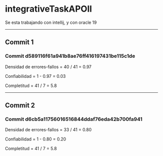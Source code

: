 # integrativeTaskAPOII
Se esta trabajando con intellij, y con oracle 19

-------------------------------------------------------------------
## Commit 1 

### Commit d589116f61a941b8ae76ff416197431be115c1de  

Densidad de errores-fallos = 40 / 41 = 0.97  

Confiabilidad = 1 - 0.97 = 0.03  

Completitud = 41 / 7 = 5.8

-------------------------------------------------------------------
## Commit 2

### Commit d6cb5a11756016516844ddaf76eda42b700fa941  

Densidad de errores-fallos = 33 / 41 = 0.80  

Confiabilidad = 1 - 0.80 = 0.20  

Completitud = 41 / 7 = 5.8
